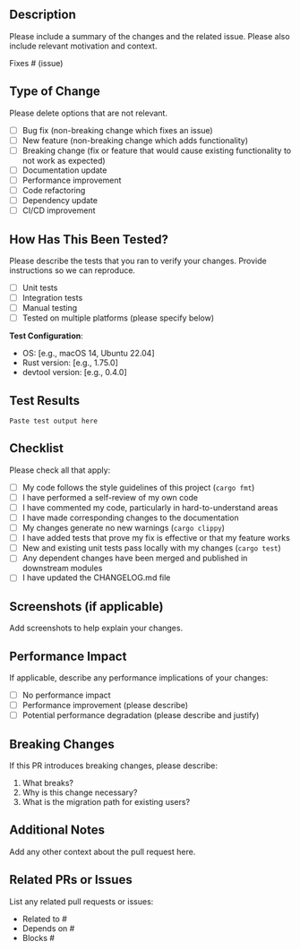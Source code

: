 ## Description
Please include a summary of the changes and the related issue. Please also include relevant motivation and context.

Fixes # (issue)

## Type of Change
Please delete options that are not relevant.

- [ ] Bug fix (non-breaking change which fixes an issue)
- [ ] New feature (non-breaking change which adds functionality)
- [ ] Breaking change (fix or feature that would cause existing functionality to not work as expected)
- [ ] Documentation update
- [ ] Performance improvement
- [ ] Code refactoring
- [ ] Dependency update
- [ ] CI/CD improvement

## How Has This Been Tested?
Please describe the tests that you ran to verify your changes. Provide instructions so we can reproduce.

- [ ] Unit tests
- [ ] Integration tests
- [ ] Manual testing
- [ ] Tested on multiple platforms (please specify below)

**Test Configuration**:
- OS: [e.g., macOS 14, Ubuntu 22.04]
- Rust version: [e.g., 1.75.0]
- devtool version: [e.g., 0.4.0]

## Test Results
```
Paste test output here
```

## Checklist
Please check all that apply:

- [ ] My code follows the style guidelines of this project (`cargo fmt`)
- [ ] I have performed a self-review of my own code
- [ ] I have commented my code, particularly in hard-to-understand areas
- [ ] I have made corresponding changes to the documentation
- [ ] My changes generate no new warnings (`cargo clippy`)
- [ ] I have added tests that prove my fix is effective or that my feature works
- [ ] New and existing unit tests pass locally with my changes (`cargo test`)
- [ ] Any dependent changes have been merged and published in downstream modules
- [ ] I have updated the CHANGELOG.md file

## Screenshots (if applicable)
Add screenshots to help explain your changes.

## Performance Impact
If applicable, describe any performance implications of your changes:
- [ ] No performance impact
- [ ] Performance improvement (please describe)
- [ ] Potential performance degradation (please describe and justify)

## Breaking Changes
If this PR introduces breaking changes, please describe:
1. What breaks?
2. Why is this change necessary?
3. What is the migration path for existing users?

## Additional Notes
Add any other context about the pull request here.

## Related PRs or Issues
List any related pull requests or issues:
- Related to #
- Depends on #
- Blocks #